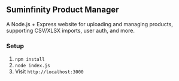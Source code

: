 ## Suminfinity Product Manager

A Node.js + Express website for uploading and managing products, supporting CSV/XLSX imports, user auth, and more.

### Setup

1. `npm install`
2. `node index.js`
3. Visit `http://localhost:3000`
